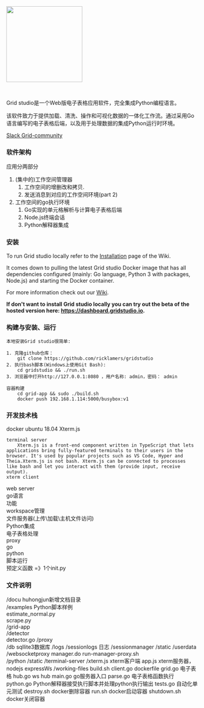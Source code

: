 <img src='http://gridstudio.io/image/logo-grid.svg' width='200px' style='margin-bottom: 30px;'>

Grid studio是一个Web版电子表格应用软件，完全集成Python编程语言。

该软件致力于提供加载、清洗、操作和可视化数据的一体化工作流。通过采用Go语言编写的电子表格后端，以及用于处理数据的集成Python运行时环境。

<a href="https://app.slack.com/client/TBZFHQPGS/CC0GKCMAB?cdn_fallback=1"> Slack Grid-community</a>

### 软件架构

应用分两部分

1. (集中的)工作空间管理器
    1. 工作空间的增删改和拷贝.
    1. 发送消息到对应的工作空间环境(part 2)
2. 工作空间的go执行环境
    1. Go实现的单元格解析与计算电子表格后端
    1. Node.js终端会话
    1. Python解释器集成

### 安装

To run Grid studio locally refer to the <a href="https://github.com/ricklamers/gridstudio/wiki/Installation">Installation</a> page of the Wiki.

It comes down to pulling the latest Grid studio Docker image that has all dependencies configured (mainly: Go language, Python 3 with packages, Node.js) and starting the Docker container.

For more information check out our <a href="https://github.com/ricklamers/gridstudio/wiki">Wiki</a>.

<b>If don't want to install Grid studio locally you can try out the beta of the hosted version here: <a href="https://dashboard.gridstudio.io">https://dashboard.gridstudio.io</a>.</b>

### 构建与安装、运行  

    本地安装Grid studio很简单:

    1. 克隆github仓库：
        git clone https://github.com/ricklamers/gridstudio
    2. 执行bash脚本(Windows上使用Git Bash):
        cd gridstudio && ./run.sh
    3. 浏览器中打开http://127.0.0.1:8080 ，用户名称: admin，密码： admin   

    容器构建
        cd grid-app && sudo ./build.sh  
        docker push 192.168.1.114:5000/busybox:v1

### 开发技术栈

docker
    ubuntu 18.04
Xterm.js

    terminal server
        Xterm.js is a front-end component written in TypeScript that lets applications bring fully-featured terminals to their users in the browser. It's used by popular projects such as VS Code, Hyper and Theia.Xterm.js is not bash. Xterm.js can be connected to processes like bash and let you interact with them (provide input, receive output).  
    xterm client  

web server  
    go语言  
    功能  
        workspace管理  
        文件服务器(上传\加载\主机文件访问)  
        Python集成  
        电子表格处理  
proxy  
    go  
python  
    脚本运行  
    预定义函数 =》1个init.py  

### 文件说明  

/docu  huhongjun新增文档目录  
/examples  Python脚本样例  
    estimate_normal.py  
    scrape.py  
/grid-app  
    /detector  
        detector.go
    /proxy  
        /db                     sqllite3数据库
        /logs
            /sessionlogs        日志
        /sessionmanager
        /static
        /userdata
        /websocketproxy
        manager.do
        run-manager-proxy.sh    
    /python
    /static
    /terminal-server
        /xterm.js   xterm客户端
        app.js      xterm服务器，nodejs expressWs
    /working-files
    build.sh
    client.go
    dockerfile
    grid.go         电子表格
    hub.go          ws hub
    main.go         go服务器入口
    parse.go        电子表格函数执行
    python.go       Python解释器接受执行脚本并处理python执行输出
    tests.go        自动化单元测试
destroy.sh  docker删除容器
run.sh      docker启动容器
shutdown.sh docker关闭容器
